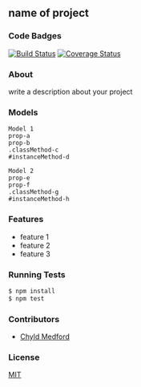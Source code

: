 ## name of project
### Code Badges
[![Build Status](https://travis-ci.org/mfbadr/world-traveler.svg)](https://travis-ci.org/mfbadr/world-traveler)
[![Coverage Status](https://coveralls.io/repos/mfbadr/world-traveler/badge.png)](https://coveralls.io/r/mfbadr/world-traveler)

### About
write a description about your project

### Models
```
Model 1
prop-a
prop-b
.classMethod-c
#instanceMethod-d
```

```
Model 2
prop-e
prop-f
.classMethod-g
#instanceMethod-h
```

### Features
- feature 1
- feature 2
- feature 3

### Running Tests
```bash
$ npm install
$ npm test
```

### Contributors
- [Chyld Medford](https://github.com/chyld)

### License
[MIT](LICENSE)

